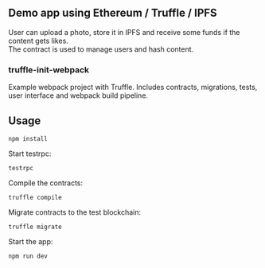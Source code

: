 ## Demo app using Ethereum / Truffle / IPFS 
User can upload a photo, store it in IPFS and receive some funds if the content gets likes.  
The contract is used to manage users and hash content.

### truffle-init-webpack
Example webpack project with Truffle. Includes contracts, migrations, tests, user interface and webpack build pipeline.

## Usage

`` npm install ``

Start testrpc: 

`` testrpc ``

Compile the contracts:

`` truffle compile ``

Migrate contracts to the test blockchain:

`` truffle migrate ``

Start the app:

`` npm run dev ``
